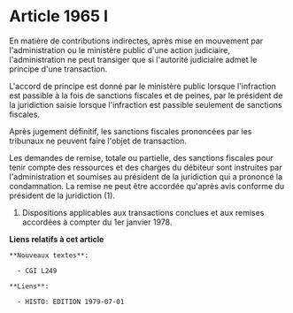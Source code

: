 # Article 1965 I

En matière de contributions indirectes, après mise en mouvement par l'administration ou le ministère public d'une action
judiciaire, l'administration ne peut transiger que si l'autorité judiciaire admet le principe d'une transaction.

L'accord de principe est donné par le ministère public lorsque l'infraction est passible à la fois de sanctions fiscales et
de peines, par le président de la juridiction saisie lorsque l'infraction est passible seulement de sanctions fiscales.

Après jugement définitif, les sanctions fiscales prononcées par les tribunaux ne peuvent faire l'objet de transaction.

Les demandes de remise, totale ou partielle, des sanctions fiscales pour tenir compte des ressources et des charges du
débiteur sont instruites par l'administration et soumises au président de la juridiction qui a prononcé la condamnation. La
remise ne peut être accordée qu'après avis conforme du président de la juridiction (1).

1) Dispositions applicables aux transactions conclues et aux remises accordées à compter du 1er janvier 1978.

**Liens relatifs à cet article**

	**Nouveaux textes**:

	  - CGI L249

	**Liens**:

	  - HISTO: EDITION 1979-07-01
